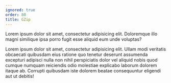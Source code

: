 ```yaml
---
ignored: true
order: 80
title: GZip
---
```


Lorem ipsum dolor sit amet, consectetur adipisicing elit. Doloremque illo magni similique ipsa porro fugit esse aliquid eum unde voluptas?

Lorem ipsum dolor sit amet, consectetur adipisicing elit. Ullam modi veritatis obcaecati quibusdam eius ratione quo tenetur deserunt assumenda excepturi adipisci nulla non nihil perspiciatis dolor vel aliquid nobis quod cumque numquam reiciendis odio molestiae explicabo laborum dolorem itaque ab. Corrupti quibusdam iste dolorem beatae consequuntur eligendi aut ut debitis!